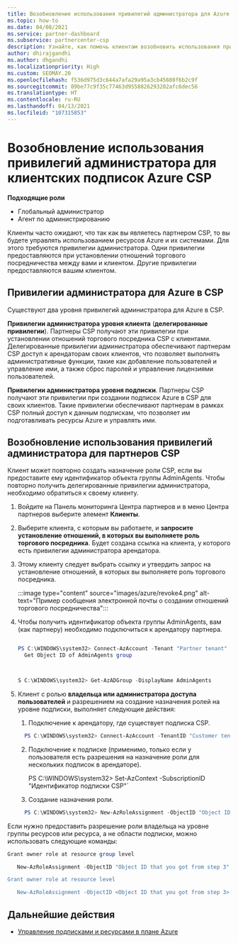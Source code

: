 ```yaml
---
title: Возобновление использования привилегий администратора для Azure CSP
ms.topic: how-to
ms.date: 04/08/2021
ms.service: partner-dashboard
ms.subservice: partnercenter-csp
description: Узнайте, как помочь клиентам возобновить использования привилегий администратора партнера, чтобы партнер мог помочь в управлении клиентскими подписками Azure CSP.
author: dhirajgandhi
ms.author: dhgandhi
ms.localizationpriority: High
ms.custom: SEOMAY.20
ms.openlocfilehash: f536d975d3c644a7afa29a95a3cb45608f6b2c9f
ms.sourcegitcommit: 89be77c9f35c77463d9558826293202afc6dec56
ms.translationtype: HT
ms.contentlocale: ru-RU
ms.lasthandoff: 04/13/2021
ms.locfileid: "107315853"
---
```

# <a name="reinstate-admin-privileges-for-a-customers-azure-csp-subscriptions"></a>Возобновление использования привилегий администратора для клиентских подписок Azure CSP  

**Подходящие роли**

- Глобальный администратор
- Агент по администрированию

Клиенты часто ожидают, что так как вы являетесь партнером CSP, то вы будете управлять использованием ресурсов Azure и их системами. Для этого требуются привилегии администратора. Одни привилегии предоставляются при установлении отношений торгового посредничества между вами и клиентом. Другие привилегии предоставляются вашим клиентом.

## <a name="admin-privileges-for-azure-in-csp"></a>Привилегии администратора для Azure в CSP

Существуют два уровня привилегий администратора для Azure в CSP.

**Привилегии администратора уровня клиента** (**делегированные привилегии**). Партнеры CSP получают эти привилегии при установлении отношений торгового посредника CSP с клиентами. Делегированные привилегии администратора обеспечивают партнерам CSP доступ к арендаторам своих клиентов, что позволяет выполнять административные функции, такие как добавление пользователей и управление ими, а также сброс паролей и управление лицензиями пользователей.

**Привилегии администратора уровня подписки**. Партнеры CSP получают эти привилегии при создании подписок Azure в CSP для своих клиентов. Такие привилегии обеспечивают партнерам в рамках CSP полный доступ к данным подпискам, что позволяет им подготавливать ресурсы Azure и управлять ими.

## <a name="reinstate-csp-partners-admin-privileges"></a>Возобновление использования привилегий администратора для партнеров CSP

Клиент может повторно создать назначение роли CSP, если вы предоставите ему идентификатор объекта группы AdminAgents. Чтобы повторно получить делегированные привилегии администратора, необходимо обратиться к своему клиенту.

1. Войдите на Панель мониторинга Центра партнеров и в меню Центра партнеров выберите элемент **Клиенты**.

2. Выберите клиента, с которым вы работаете, и **запросите установление отношений, в которых вы выполняете роль торгового посредника**. Будет создана ссылка на клиента, у которого есть привилегии администратора арендатора.

3. Этому клиенту следует выбрать ссылку и утвердить запрос на установление отношений, в которых вы выполняете роль торгового посредника.

   :::image type="content" source="images/azure/revoke4.png" alt-text="Пример сообщения электронной почты о создании отношений торгового посредничества":::

4. Чтобы получить идентификатор объекта группы AdminAgents, вам (как партнеру) необходимо подключиться к арендатору партнера.

  
    ```powershell

    PS C:\WINDOWS\system32> Connect-AzAccount -Tenant "Partner tenant"
      Get Object ID of AdminAgents group
   
    

   S C:\WINDOWS\system32> Get-AzADGroup -DisplayName AdminAgents
    ```


5. Клиент с ролью **владельца или администратора доступа пользователей** и разрешением на создание назначения ролей на уровне подписки, выполняет следующие действия:


    1. Подключение к арендатору, где существует подписка CSP.
      ```powershell
        PS C:\WINDOWS\system32> Connect-AzAccount -TenantID "Customer tenant"
      ```

    2. Подключение к подписке (применимо, только если у пользователя есть разрешения на назначение роли для нескольких подписок в арендаторе).
   
         PS C:\WINDOWS\system32> Set-AzContext -SubscriptionID "Идентификатор подписки CSP"`


    3. Создание назначения роли.
    
    ```powershell
      PS C:\WINDOWS\system32> New-AzRoleAssignment -ObjectID "Object ID of the Admin Agents group- needs to be provided by partner" -RoleDefinitionName "Owner" -Scope "/subscriptions/CSP subscription ID"
    ```


Если нужно предоставить разрешение роли владельца на уровне группы ресурсов или ресурса, а не области подписки, можно использовать следующие команды:


```powershell
Grant owner role at resource group level

   New-AzRoleAssignment -ObjectID "Object ID that you got from step 3" -RoleDefinitionName Owner -Scope "/subscriptions/"SubscriptionID of CSP subscription"/resourceGroups/"Resource group name"

Grant owner role at resource level

   New-AzRoleAssignment -ObjectID <Object ID that you got from step 3> -RoleDefinitionName Owner -Scope "Resource URI"
```


## <a name="next-steps"></a>Дальнейшие действия

- [Управление подписками и ресурсами в плане Azure](azure-plan-manage.md)
